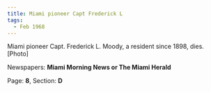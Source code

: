 ```yaml
---  
title: Miami pioneer Capt Frederick L  
tags:  
  - Feb 1968  
---  
```

  
Miami pioneer Capt. Frederick L. Moody, a resident since 1898, dies. [Photo]  
  
Newspapers: **Miami Morning News or The Miami Herald**  
  
Page: **8**, Section: **D** 
